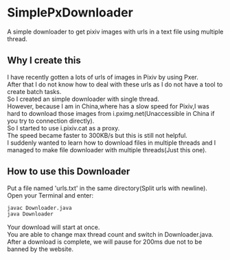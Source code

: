 # SimplePxDownloader
A simple downloader to get pixiv images with urls in a text file using multiple thread.
## Why I create this   
I have recently gotten a lots of urls of images in Pixiv by using Pxer.   
After that I do not know how to deal with these urls as I do not have a tool to create batch tasks.   
So I created an simple downloader with single thread.   
However, because I am in China,where has a slow speed for Pixiv,I was hard to download those images from i.pximg.net(Unaccessible in China if you try to connection directly).   
So I started to use i.pixiv.cat as a proxy.   
The speed became faster to 300KB/s but this is still not helpful.   
I suddenly wanted to learn how to download files in multiple threads and I managed to make file downloader with multiple threads(Just this one).   
## How to use this Downloader   
Put a file named 'urls.txt' in the same directory(Split urls with newline).   
Open your Terminal and enter:   
```Bash
javac Downloader.java   
java Downloader
```   
Your download will start at once.   
You are able to change max thread count and switch in Downloader.java.   
After a download is complete, we will pause for 200ms due not to be banned by the website.    
